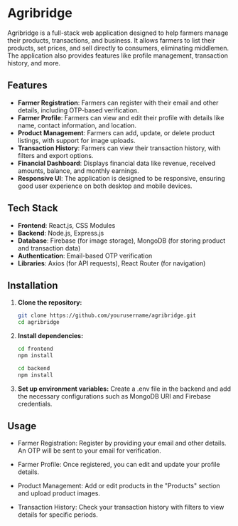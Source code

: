 # Agribridge

Agribridge is a full-stack web application designed to help farmers manage their products, transactions, and business. It allows farmers to list their products, set prices, and sell directly to consumers, eliminating middlemen. The application also provides features like profile management, transaction history, and more.

## Features

- **Farmer Registration**: Farmers can register with their email and other details, including OTP-based verification.
- **Farmer Profile**: Farmers can view and edit their profile with details like name, contact information, and location.
- **Product Management**: Farmers can add, update, or delete product listings, with support for image uploads.
- **Transaction History**: Farmers can view their transaction history, with filters and export options.
- **Financial Dashboard**: Displays financial data like revenue, received amounts, balance, and monthly earnings.
- **Responsive UI**: The application is designed to be responsive, ensuring good user experience on both desktop and mobile devices.

## Tech Stack

- **Frontend**: React.js, CSS Modules
- **Backend**: Node.js, Express.js
- **Database**: Firebase (for image storage), MongoDB (for storing product and transaction data)
- **Authentication**: Email-based OTP verification
- **Libraries**: Axios (for API requests), React Router (for navigation)

## Installation

1. **Clone the repository:**

   ```bash
   git clone https://github.com/yourusername/agribridge.git
   cd agribridge
2. **Install dependencies:**
   ```bash
   cd frontend
   npm install
   
   cd backend
   npm install
3. **Set up environment variables:**
   Create a .env file in the backend and add the necessary configurations such as MongoDB URI and Firebase credentials.
   
## Usage 
   
- Farmer Registration: Register by providing your email and other details. An OTP will be sent to your email for verification.

- Farmer Profile: Once registered, you can edit and update your profile details.

- Product Management: Add or edit products in the "Products" section and upload product images.

- Transaction History: Check your transaction history with filters to view details for specific periods.
